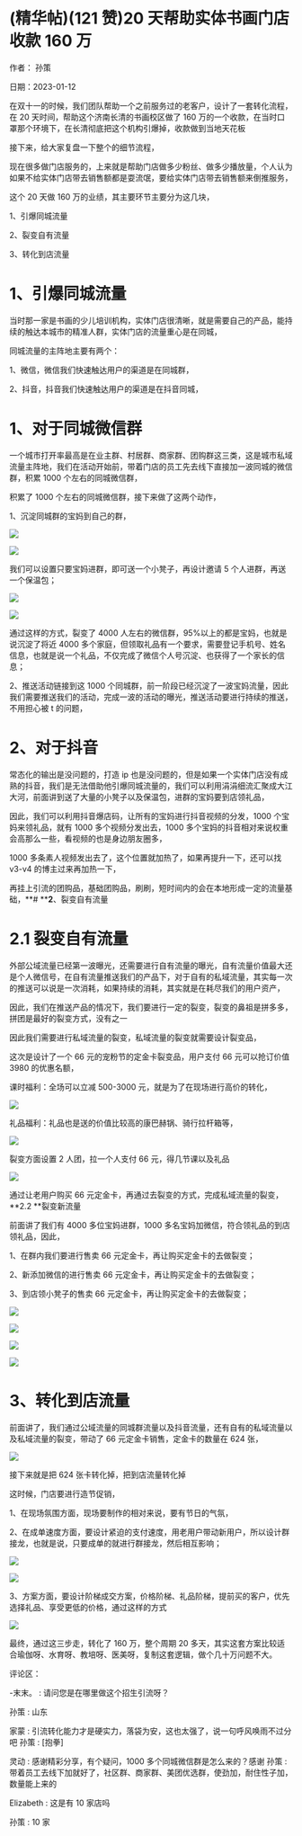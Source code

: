 
# (精华帖)(121 赞)20 天帮助实体书画门店收款 160 万

作者：  孙策

日期：2023-01-12

在双十一的时候，我们团队帮助一个之前服务过的老客户，设计了一套转化流程，在 20 天时间，帮助这个济南长清的书画校区做了 160 万的一个收款，在当时口罩那个环境下，在长清彻底把这个机构引爆掉，收款做到当地天花板

接下来，给大家复盘一下整个的细节流程，

现在很多做门店服务的，上来就是帮助门店做多少粉丝、做多少播放量，个人认为如果不给实体门店带去销售额都是耍流氓，要给实体门店带去销售额来倒推服务，

这个 20 天做 160 万的业绩，其主要环节主要分为这几块，



1、引爆同城流量

2、裂变自有流量

3、转化到店流量

# 1、引爆同城流量

当时那一家是书画的少儿培训机构，实体门店很清晰，就是需要自己的产品，能持续的触达本城市的精准人群，实体门店的流量重心是在同城，

同城流量的主阵地主要有两个：

1、微信，微信我们快速触达用户的渠道是在同城群，

2、抖音，抖音我们快速触达用户的渠道是在抖音同城，

# 1、对于同城微信群



一个城市打开率最高是在业主群、村居群、商家群、团购群这三类，这是城市私域流量主阵地，我们在活动开始前，带着门店的员工先去线下直接加一波同城的微信群，积累 1000 个左右的同城微信群，

积累了 1000 个左右的同城微信群，接下来做了这两个动作，

1、沉淀同城群的宝妈到自己的群，



![](img/tongcheng-yinliu_0456.png)



![](img/tongcheng-yinliu_0461.png)

我们可以设置只要宝妈进群，即可送一个小凳子，再设计邀请 5 个人进群，再送一个保温包；



![](img/tongcheng-yinliu_0466.png)



![](img/tongcheng-yinliu_0471.png)

通过这样的方式，裂变了 4000 人左右的微信群，95%以上的都是宝妈，也就是说沉淀了将近 4000 多个家庭，但领取礼品有一个要求，需要登记手机号、姓名信息，也就是说一个礼品，不仅完成了微信个人号沉淀、也获得了一个家长的信息；

2、推送活动链接到这 1000 个同城群，前一阶段已经沉淀了一波宝妈流量，因此我们需要推送我们的活动，完成一波的活动的曝光，推送活动要进行持续的推送，不用担心被 t 的问题，

# 2、对于抖音

常态化的输出是没问题的，打造 ip 也是没问题的，但是如果一个实体门店没有成熟的抖音，我们是无法借助他引爆同城流量的，我们可以利用涓涓细流汇聚成大江大河，前面讲到送了大量的小凳子以及保温包，进群的宝妈要到店领礼品，

因此，我们可以利用抖音爆店码，让所有的宝妈进行抖音视频的分发，1000 个宝妈来领礼品，就有 1000 多个视频分发出去，1000 多个宝妈的抖音相对来说权重会高那么一些，看视频的也是身边朋友圈多，

1000 多条素人视频发出去了，这个位置就加热了，如果再提升一下，还可以找 v3-v4 的博主过来再加热一下，



再挂上引流的团购品，基础团购品，刷刷，短时间内的会在本地形成一定的流量基础，**# ****2**、裂变自有流量

# 2.1 裂变自有流量

外部公域流量已经第一波曝光，还需要进行自有流量的曝光，自有流量价值最大还是个人微信号，在自有流量推送我们的产品下，对于自有的私域流量，其实每一次的推送可以说是一次消耗，如果持续的消耗，其实就是在耗尽我们的用户资产，

因此，我们在推送产品的情况下，我们要进行一定的裂变，裂变的鼻祖是拼多多，拼团是最好的裂变方式，没有之一

因此我们需要进行私域流量的裂变，私域流量的裂变就需要设计裂变品，



这次是设计了一个 66 元的宠粉节的定金卡裂变品，用户支付 66 元可以抢订价值 3980 的优惠名额，

课时福利：全场可以立减 500-3000 元，就是为了在现场进行高价的转化，

![](img/tongcheng-yinliu_0480.png)

礼品福利：礼品也是送的价值比较高的康巴赫锅、骑行拉杆箱等，



![](img/tongcheng-yinliu_0485.png)

裂变方面设置 2 人团，拉一个人支付 66 元，得几节课以及礼品



![](img/tongcheng-yinliu_0490.png)

通过让老用户购买 66 元定金卡，再通过去裂变的方式，完成私域流量的裂变，**2.2 **裂变新流量

前面讲了我们有 4000 多位宝妈进群，1000 多名宝妈加微信，符合领礼品的到店领礼品，因此，

1、在群内我们要进行售卖 66 元定金卡，再让购买定金卡的去做裂变；

2、新添加微信的进行售卖 66 元定金卡，再让购买定金卡的去做裂变；

3、到店领小凳子的售卖 66 元定金卡，再让购买定金卡的去做裂变；



![](img/tongcheng-yinliu_0495.png)



![](img/tongcheng-yinliu_0500.png)



![](img/tongcheng-yinliu_0505.png)



![](img/tongcheng-yinliu_0510.png)

# 3、转化到店流量

前面讲了，我们通过公域流量的同城群流量以及抖音流量，还有自有的私域流量以及私域流量的裂变，带动了 66 元定金卡销售，定金卡的数量在 624 张，



![](img/tongcheng-yinliu_0515.png)

接下来就是把 624 张卡转化掉，把到店流量转化掉

这时候，门店要进行造节促销，

1、在现场氛围方面，现场要制作的相对来说，要有节日的气氛，

2、在成单速度方面，要设计紧迫的支付速度，用老用户带动新用户，所以设计群接龙，也就是说，只要成单的就进行群接龙，然后相互影响；



![](img/tongcheng-yinliu_0520.png)



![](img/tongcheng-yinliu_0525.png)

3、方案方面，要设计阶梯成交方案，价格阶梯、礼品阶梯，提前买的客户，优先选择礼品、享受更低的价格，通过这样的方式



![](img/tongcheng-yinliu_0530.png)



最终，通过这三步走，转化了 160 万，整个周期 20 多天，其实这套方案比较适合瑜伽呀、水育呀、教培呀、医美呀，复制这套逻辑，做个几十万问题不大。

评论区：

-末末。 : 请问您是在哪里做这个招生引流呀？

孙策 : 山东

家蒙 : 引流转化能力才是硬实力，落袋为安，这也太强了，说一句呼风唤雨不过分吧  孙策 : [抱拳]

灵动 : 感谢精彩分享，有个疑问，1000 多个同城微信群是怎么来的？感谢  孙策 : 带着员工去线下加就好了，社区群、商家群、美团优选群，使劲加，耐住性子加，数量能上来的

Elizabeth : 这是有 10 家店吗

孙策 : 10 家
